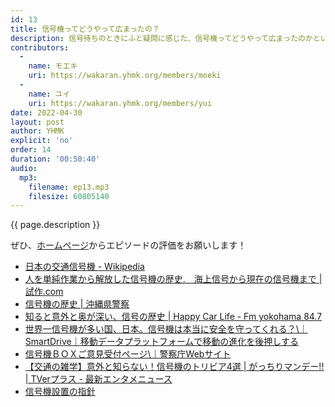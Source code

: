 ```yaml
---
id: 13
title: 信号機ってどうやって広まったの？
description: 信号待ちのときにふと疑問に感じた、信号機ってどうやって広まったのかということに調べてみました。
contributors:
  - 
    name: モエキ
    uri: https://wakaran.yhmk.org/members/moeki
  -
    name: ユイ
    uri: https://wakaran.yhmk.org/members/yui
date: 2022-04-30
layout: post
author: YHMK
explicit: 'no'
order: 14
duration: '00:50:40'
audio:
  mp3:
    filename: ep13.mp3
    filesize: 60805140
---
```


{{ page.description }}

ぜひ、[ホームページ](https://wakaran.yhmk.org/2022/04/30/signal-talk.html#/2022/04/30/signal-talk)からエピソードの評価をお願いします！

- [日本の交通信号機 - Wikipedia](https://ja.wikipedia.org/wiki/日本の交通信号機)
- [人を単純作業から解放した信号機の歴史.　海上信号から現在の信号機まで \| 試作.com](https://www.shisaku.com/blog/anatomy/post-64.html)
- [信号機の歴史 \| 沖縄県警察](https://www.police.pref.okinawa.jp/docs/2015030500091/)
- [知ると意外と奥が深い、信号の歴史 \| Happy Car Life - Fm yokohama 84.7](https://www.fmyokohama.jp/carlife/2018/11/post-5025.html)
- [世界一信号機が多い国、日本。信号機は本当に安全を守ってくれる？\｜SmartDrive｜移動データプラットフォームで移動の進化を後押しする](https://smartdrive.co.jp/fleet/useful-info/traffic-light/)
- [信号機ＢＯＸご意見受付ページ\｜警察庁Webサイト](https://www.npa.go.jp/bureau/traffic/seibi2/annzen-shisetu/hyoushiki-shingouki/shinngoukibox/shingou/singou-link.html)
- [【交通の雑学】意外と知らない！信号機のトリビア4選 \| がっちりマンデー!! \| TVerプラス - 最新エンタメニュース](https://plus.tver.jp/news/tbstopics_72731/detail/)
- [信号機設置の指針](https://www.npa.go.jp/laws/notification/koutuu/kisei/kisei20210324.pdf)
